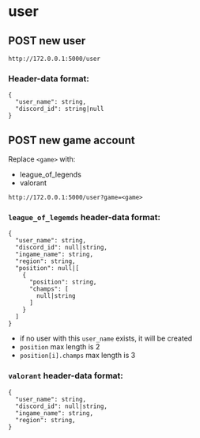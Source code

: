 # user
## POST new user
```
http://172.0.0.1:5000/user
```
### Header-data format:
```
{
  "user_name": string,
  "discord_id": string|null
}
```
## POST new game account
Replace `<game>` with:
  - league_of_legends
  - valorant
```
http://172.0.0.1:5000/user?game=<game>
```
### `league_of_legemds` header-data format:
```
{
  "user_name": string,
  "discord_id": null|string,
  "ingame_name": string,
  "region": string,
  "position": null|[
    {
      "position": string,
      "champs": [
        null|string
      ]
    }
  ]
}
```
- if no user with this `user_name` exists, it will be created
- `position` max length is 2
- `position[i].champs` max length is 3
### `valorant` header-data format:
```
{
  "user_name": string,
  "discord_id": null|string,
  "ingame_name": string,
  "region": string,
}
```
